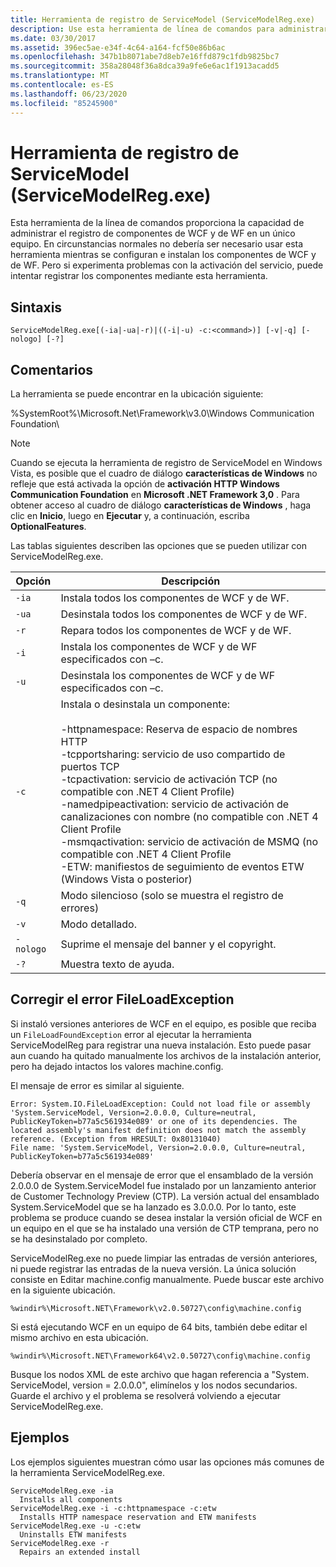 ```yaml
---
title: Herramienta de registro de ServiceModel (ServiceModelReg.exe)
description: Use esta herramienta de línea de comandos para administrar el registro de componentes de WCF y WF en un único equipo si tiene problemas con la activación del servicio.
ms.date: 03/30/2017
ms.assetid: 396ec5ae-e34f-4c64-a164-fcf50e86b6ac
ms.openlocfilehash: 347b1b8071abe7d8eb7e16ffd879c1fdb9825bc7
ms.sourcegitcommit: 358a28048f36a8dca39a9fe6e6ac1f1913acadd5
ms.translationtype: MT
ms.contentlocale: es-ES
ms.lasthandoff: 06/23/2020
ms.locfileid: "85245900"
---
```

# <a name="servicemodel-registration-tool-servicemodelregexe"></a>Herramienta de registro de ServiceModel (ServiceModelReg.exe)
Esta herramienta de la línea de comandos proporciona la capacidad de administrar el registro de componentes de WCF y de WF en un único equipo. En circunstancias normales no debería ser necesario usar esta herramienta mientras se configuran e instalan los componentes de WCF y de WF. Pero si experimenta problemas con la activación del servicio, puede intentar registrar los componentes mediante esta herramienta.  
  
## <a name="syntax"></a>Sintaxis  
  
```console  
ServiceModelReg.exe[(-ia|-ua|-r)|((-i|-u) -c:<command>)] [-v|-q] [-nologo] [-?]  
```  
  
## <a name="remarks"></a>Comentarios  
 La herramienta se puede encontrar en la ubicación siguiente:  
  
 %SystemRoot%\Microsoft.Net\Framework\v3.0\Windows Communication Foundation\  
  
> [!NOTE]
> Cuando se ejecuta la herramienta de registro de ServiceModel en Windows Vista, es posible que el cuadro de diálogo **características de Windows** no refleje que está activada la opción de **activación HTTP Windows Communication Foundation** en **Microsoft .NET Framework 3,0** . Para obtener acceso al cuadro de diálogo **características de Windows** , haga clic en **Inicio**, luego en **Ejecutar** y, a continuación, escriba **OptionalFeatures**.  
  
 Las tablas siguientes describen las opciones que se pueden utilizar con ServiceModelReg.exe.  
  
|Opción|Descripción|  
|------------|-----------------|  
|`-ia`|Instala todos los componentes de WCF y de WF.|  
|`-ua`|Desinstala todos los componentes de WCF y de WF.|  
|`-r`|Repara todos los componentes de WCF y de WF.|  
|`-i`|Instala los componentes de WCF y de WF especificados con –c.|  
|`-u`|Desinstala los componentes de WCF y de WF especificados con –c.|  
|`-c`|Instala o desinstala un componente:<br /><br /> -httpnamespace: Reserva de espacio de nombres HTTP<br />-tcpportsharing: servicio de uso compartido de puertos TCP<br />-tcpactivation: servicio de activación TCP (no compatible con .NET 4 Client Profile)<br />-namedpipeactivation: servicio de activación de canalizaciones con nombre (no compatible con .NET 4 Client Profile<br />-msmqactivation: servicio de activación de MSMQ (no compatible con .NET 4 Client Profile<br />-ETW: manifiestos de seguimiento de eventos ETW (Windows Vista o posterior)|  
|`-q`|Modo silencioso (solo se muestra el registro de errores)|  
|`-v`|Modo detallado.|  
|`-nologo`|Suprime el mensaje del banner y el copyright.|  
|`-?`|Muestra texto de ayuda.|  
  
## <a name="fixing-the-fileloadexception-error"></a>Corregir el error FileLoadException   
 Si instaló versiones anteriores de WCF en el equipo, es posible que reciba un `FileLoadFoundException` error al ejecutar la herramienta ServiceModelReg para registrar una nueva instalación. Esto puede pasar aun cuando ha quitado manualmente los archivos de la instalación anterior, pero ha dejado intactos los valores machine.config.  
  
 El mensaje de error es similar al siguiente.  
  
```console  
Error: System.IO.FileLoadException: Could not load file or assembly 'System.ServiceModel, Version=2.0.0.0, Culture=neutral, PublicKeyToken=b77a5c561934e089' or one of its dependencies. The located assembly's manifest definition does not match the assembly reference. (Exception from HRESULT: 0x80131040)  
File name: 'System.ServiceModel, Version=2.0.0.0, Culture=neutral, PublicKeyToken=b77a5c561934e089'  
```  
  
 Debería observar en el mensaje de error que el ensamblado de la versión 2.0.0.0 de System.ServiceModel fue instalado por un lanzamiento anterior de Customer Technology Preview (CTP). La versión actual del ensamblado System.ServiceModel que se ha lanzado es 3.0.0.0. Por lo tanto, este problema se produce cuando se desea instalar la versión oficial de WCF en un equipo en el que se ha instalado una versión de CTP temprana, pero no se ha desinstalado por completo.  
  
 ServiceModelReg.exe no puede limpiar las entradas de versión anteriores, ni puede registrar las entradas de la nueva versión. La única solución consiste en Editar machine.config manualmente. Puede buscar este archivo en la siguiente ubicación.  
  
```console  
%windir%\Microsoft.NET\Framework\v2.0.50727\config\machine.config
```  
  
 Si está ejecutando WCF en un equipo de 64 bits, también debe editar el mismo archivo en esta ubicación.  
  
```console  
%windir%\Microsoft.NET\Framework64\v2.0.50727\config\machine.config
```  
  
 Busque los nodos XML de este archivo que hagan referencia a "System. ServiceModel, version = 2.0.0.0", elimínelos y los nodos secundarios. Guarde el archivo y el problema se resolverá volviendo a ejecutar ServiceModelReg.exe.  
  
## <a name="examples"></a>Ejemplos  
 Los ejemplos siguientes muestran cómo usar las opciones más comunes de la herramienta ServiceModelReg.exe.  
  
```console  
ServiceModelReg.exe -ia  
  Installs all components  
ServiceModelReg.exe -i -c:httpnamespace -c:etw  
  Installs HTTP namespace reservation and ETW manifests  
ServiceModelReg.exe -u -c:etw  
  Uninstalls ETW manifests  
ServiceModelReg.exe -r  
  Repairs an extended install  
```

